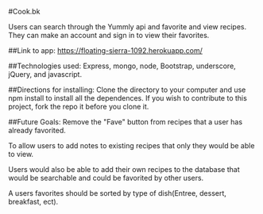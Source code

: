 #Cook.bk

Users can search through the Yummly api and favorite and view recipes. They can make an account and sign in to view their favorites.

##Link to app:
https://floating-sierra-1092.herokuapp.com/

##Technologies used:
Express, mongo, node, Bootstrap, underscore, jQuery, and javascript.

##Directions for installing:
Clone the directory to your computer and use npm install to install all the dependences. If you wish to contribute to this project, fork the repo it before you clone it.

##Future Goals:
Remove the "Fave" button from recipes that a user has already favorited.

To allow users to add notes to existing recipes that only they would be able to view.

Users would also be able to add their own recipes to the database that would be searchable and could be favorited by other users.

A users favorites should be sorted by type of dish(Entree, dessert, breakfast, ect).

